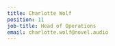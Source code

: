 ```yaml
---
title: Charlotte Wolf
position: 11
job-title: Head of Operations
email: charlotte.wolf@novel.audio
---
```


